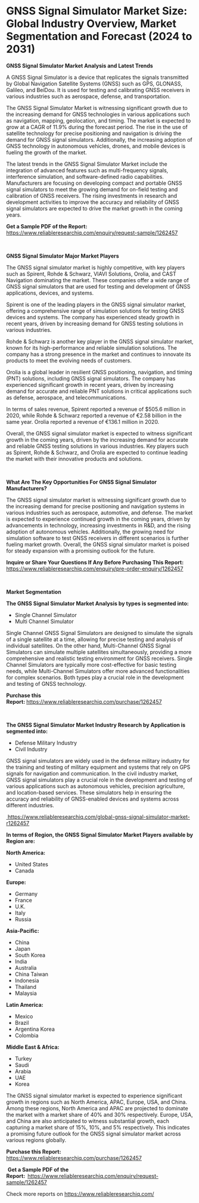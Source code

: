 <p><h1>GNSS Signal Simulator Market Size: Global Industry Overview, Market Segmentation and Forecast (2024 to 2031)</h1></p><p><strong>GNSS Signal Simulator Market Analysis and Latest Trends</strong></p>
<p><p>A GNSS Signal Simulator is a device that replicates the signals transmitted by Global Navigation Satellite Systems (GNSS) such as GPS, GLONASS, Galileo, and BeiDou. It is used for testing and calibrating GNSS receivers in various industries such as aerospace, defense, and transportation.</p><p>The GNSS Signal Simulator Market is witnessing significant growth due to the increasing demand for GNSS technologies in various applications such as navigation, mapping, geolocation, and timing. The market is expected to grow at a CAGR of 11.9% during the forecast period. The rise in the use of satellite technology for precise positioning and navigation is driving the demand for GNSS signal simulators. Additionally, the increasing adoption of GNSS technology in autonomous vehicles, drones, and mobile devices is fueling the growth of the market.</p><p>The latest trends in the GNSS Signal Simulator Market include the integration of advanced features such as multi-frequency signals, interference simulation, and software-defined radio capabilities. Manufacturers are focusing on developing compact and portable GNSS signal simulators to meet the growing demand for on-field testing and calibration of GNSS receivers. The rising investments in research and development activities to improve the accuracy and reliability of GNSS signal simulators are expected to drive the market growth in the coming years.</p></p>
<p><strong>Get a Sample PDF of the Report:&nbsp;</strong> <a href="https://www.reliableresearchiq.com/enquiry/request-sample/1262457">https://www.reliableresearchiq.com/enquiry/request-sample/1262457</a></p>
<p>&nbsp;</p>
<p><strong>GNSS Signal Simulator Major Market Players</strong></p>
<p><p>The GNSS signal simulator market is highly competitive, with key players such as Spirent, Rohde & Schwarz, VIAVI Solutions, Orolia, and CAST Navigation dominating the market. These companies offer a wide range of GNSS signal simulators that are used for testing and development of GNSS applications, devices, and systems.</p><p>Spirent is one of the leading players in the GNSS signal simulator market, offering a comprehensive range of simulation solutions for testing GNSS devices and systems. The company has experienced steady growth in recent years, driven by increasing demand for GNSS testing solutions in various industries.</p><p>Rohde & Schwarz is another key player in the GNSS signal simulator market, known for its high-performance and reliable simulation solutions. The company has a strong presence in the market and continues to innovate its products to meet the evolving needs of customers.</p><p>Orolia is a global leader in resilient GNSS positioning, navigation, and timing (PNT) solutions, including GNSS signal simulators. The company has experienced significant growth in recent years, driven by increasing demand for accurate and reliable PNT solutions in critical applications such as defense, aerospace, and telecommunications.</p><p>In terms of sales revenue, Spirent reported a revenue of $505.6 million in 2020, while Rohde & Schwarz reported a revenue of €2.58 billion in the same year. Orolia reported a revenue of €136.1 million in 2020.</p><p>Overall, the GNSS signal simulator market is expected to witness significant growth in the coming years, driven by the increasing demand for accurate and reliable GNSS testing solutions in various industries. Key players such as Spirent, Rohde & Schwarz, and Orolia are expected to continue leading the market with their innovative products and solutions.</p></p>
<p>&nbsp;</p>
<p><strong>What Are The Key Opportunities For GNSS Signal Simulator Manufacturers?</strong></p>
<p><p>The GNSS signal simulator market is witnessing significant growth due to the increasing demand for precise positioning and navigation systems in various industries such as aerospace, automotive, and defense. The market is expected to experience continued growth in the coming years, driven by advancements in technology, increasing investments in R&D, and the rising adoption of autonomous vehicles. Additionally, the growing need for simulation software to test GNSS receivers in different scenarios is further fueling market growth. Overall, the GNSS signal simulator market is poised for steady expansion with a promising outlook for the future.</p></p>
<p><strong>Inquire or Share Your Questions If Any Before Purchasing This Report:</strong> <a href="https://www.reliableresearchiq.com/enquiry/pre-order-enquiry/1262457">https://www.reliableresearchiq.com/enquiry/pre-order-enquiry/1262457</a></p>
<p>&nbsp;</p>
<p><strong>Market Segmentation</strong></p>
<p><strong>The GNSS Signal Simulator Market Analysis by types is segmented into:</strong></p>
<p><ul><li>Single Channel Simulator</li><li>Multi Channel Simulator</li></ul></p>
<p><p>Single Channel GNSS Signal Simulators are designed to simulate the signals of a single satellite at a time, allowing for precise testing and analysis of individual satellites. On the other hand, Multi-Channel GNSS Signal Simulators can simulate multiple satellites simultaneously, providing a more comprehensive and realistic testing environment for GNSS receivers. Single Channel Simulators are typically more cost-effective for basic testing needs, while Multi-Channel Simulators offer more advanced functionalities for complex scenarios. Both types play a crucial role in the development and testing of GNSS technology.</p></p>
<p><strong>Purchase this Report:&nbsp;</strong><a href="https://www.reliableresearchiq.com/purchase/1262457">https://www.reliableresearchiq.com/purchase/1262457</a></p>
<p>&nbsp;</p>
<p><strong>The GNSS Signal Simulator Market Industry Research by Application is segmented into:</strong></p>
<p><ul><li>Defense Military Industry</li><li>Civil Industry</li></ul></p>
<p><p>GNSS signal simulators are widely used in the defense military industry for the training and testing of military equipment and systems that rely on GPS signals for navigation and communication. In the civil industry market, GNSS signal simulators play a crucial role in the development and testing of various applications such as autonomous vehicles, precision agriculture, and location-based services. These simulators help in ensuring the accuracy and reliability of GNSS-enabled devices and systems across different industries.</p></p>
<p><a href="https://www.reliableresearchiq.com/global-gnss-signal-simulator-market-r1262457">&nbsp;https://www.reliableresearchiq.com/global-gnss-signal-simulator-market-r1262457</a></p>
<p><strong>In terms of Region, the GNSS Signal Simulator Market Players available by Region are:</strong></p>
<p>
    <p> <strong> North America: </strong>
        <ul>
            <li>United States</li>
            <li>Canada</li>
        </ul>
        </p> 
    <p> <strong> Europe: </strong>
        <ul>
            <li>Germany</li>
            <li>France</li>
            <li>U.K.</li>
            <li>Italy</li>
            <li>Russia</li>
        </ul>
        </p> 
    <p> <strong> Asia-Pacific: </strong>
        <ul>
            <li>China</li>
            <li>Japan</li>
            <li>South Korea</li>
            <li>India</li>
            <li>Australia</li>
            <li>China Taiwan</li>
            <li>Indonesia</li>
            <li>Thailand</li>
            <li>Malaysia</li>
        </ul>
        </p> 
    <p> <strong> Latin America: </strong>
        <ul>
            <li>Mexico</li>
            <li>Brazil</li>
            <li>Argentina Korea</li>
            <li>Colombia</li>
        </ul>
        </p> 
    <p> <strong> Middle East & Africa: </strong>
        <ul>
            <li>Turkey</li>
            <li>Saudi</li>
            <li>Arabia</li>
            <li>UAE</li>
            <li>Korea</li>
        </ul>
    </p>
    </p>
<p><p>The GNSS signal simulator market is expected to experience significant growth in regions such as North America, APAC, Europe, USA, and China. Among these regions, North America and APAC are projected to dominate the market with a market share of 40% and 30% respectively. Europe, USA, and China are also anticipated to witness substantial growth, each capturing a market share of 15%, 10%, and 5% respectively. This indicates a promising future outlook for the GNSS signal simulator market across various regions globally.</p></p>
<p><strong>Purchase this Report: </strong><a href="https://www.reliableresearchiq.com/purchase/1262457">https://www.reliableresearchiq.com/purchase/1262457</a></p>
<p>&nbsp;<strong>Get a Sample PDF of the Report:&nbsp;&nbsp;</strong><a href="https://www.reliableresearchiq.com/enquiry/request-sample/1262457">https://www.reliableresearchiq.com/enquiry/request-sample/1262457</a></p>
<p><strong></strong></p>
<p>Check more reports on <a href="https://www.reliableresearchiq.com/">https://www.reliableresearchiq.com/</a></p>